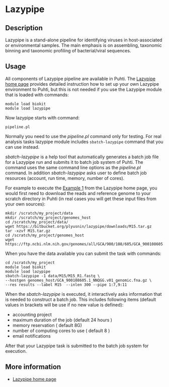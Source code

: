 # Lazypipe

## Description 

Lazypipe is a stand-alone pipeline for identifying viruses in host-associated or environmental samples. The main emphasis is on assembling, taxonomic binning and taxonomic profiling of bacterial/viral sequences.

## Usage

All components of Lazypipe pipeline are available in Puhti. The [Lazypipe home page](https://www.helsinki.fi/en/projects/lazypipe) provides detailed instruction how to set up your own Lazypipe environment to Puhti, but this is not needed if you use the Lazypipe module that is loaded with commands:

```text
module load biokit
module load lazypipe
```
Now lazypipe starts with command:

```text
pipeline.pl
```

Normally you need to use the _pipeline.pl_ command only for testing. For real analysis tasks lazypipe module includes `sbatch-lazypipe` command that you can use instead. 

_sbatch-lazypipe_ is a help tool that automatically generates a batch job file for a Lazypipe run 
and submits it to batch job system of Puhti. The command uses the same command line options 
as the _pipeline.pl_ command. In addition _sbatch-lazypipe_ asks user to define batch job resources
(account, run time, memory, number of cores).

For example to execute the [Example 1]( https://www.helsinki.fi/en/projects/lazypipe/examples) from the
Lazypipe home page, you would first need to download the reads and reference genome to your scratch directory in Puhti
(in real cases you will get these input files from your own sources):

```text
mkdir /scratch/my_project/data
mkdir /scratch/my_project/genomes_host
cd /scratch/my_project/data/
wget https://bitbucket.org/plyusnin/lazypipe/downloads/M15.tar.gz
tar -xzvf M15.tar.gz 
cd /scratch/my_project/genomes_host
wget https://ftp.ncbi.nlm.nih.gov/genomes/all/GCA/900/108/605/GCA_900108605.1_NNQGG.v01/GCA_900108605.1_NNQGG.v01_genomic.fna.gz
```
When you have the data available you can submit the task with commands:

```text
cd /scratch/my_project
module load biokit
module load lazypipe
sbatch-lazypipe -1 data/M15/M15_R1.fastq \
--hostgen genomes_host/GCA_900108605.1_NNQGG.v01_genomic.fna.gz \
--res results --label M15  --inlen 300 --pipe 1:7,9:11
```
When the _sbatch-lazypipe_ is executed, it interactively asks information that is
needed to construct a batch job. This includes following items (default values in brackets will be
use if no new value is defined):

   *   accounting project
   *   maximum duration of the job (default 24 hours )
   *   memory reservation ( default 8G)
   *   number of computing cores to use ( default 8 )
   *   email notifications
   
After that your Lazypipe task is submitted to the batch job system for execution.


## More information

*   [Lazypipe home page](https://www.helsinki.fi/en/projects/lazypipe)


